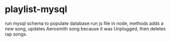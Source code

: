 # playlist-mysql

run mysql schema to populate database 
run js file in node, methods adds a new song, updates Aerosmith song because it was Unplugged, then deletes rap songs.

